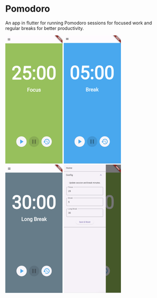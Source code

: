 # Pomodoro
An app in flutter for running Pomodoro sessions for focused work and regular breaks for better productivity.


<div>
<img src="assets/readme/focus.png" width="180" height="405">
<img src="assets/readme/break.png" width="180" height="405">
<img src="assets/readme/longbreak.png"  width="180" height="405">
<img src="assets/readme/config.png" width="180" height="405">
<div>